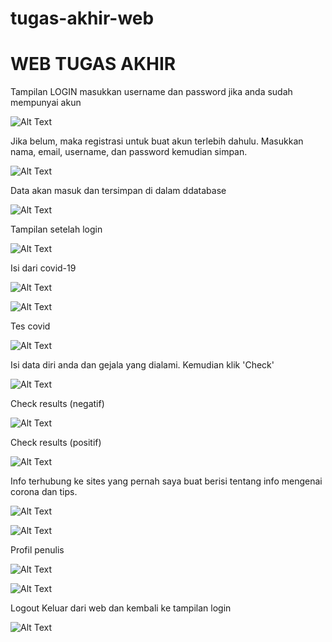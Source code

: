 # tugas-akhir-web
# WEB TUGAS AKHIR

Tampilan LOGIN
masukkan username dan password jika anda sudah mempunyai akun

![Alt Text](https://github.com/necha28/tugas-akhir-web/blob/master/ss1.PNG)

Jika belum, maka registrasi untuk buat akun terlebih dahulu.
Masukkan nama, email, username, dan password kemudian simpan.

![Alt Text](https://github.com/necha28/tugas-akhir-web/blob/master/ss2.PNG)

Data akan masuk dan tersimpan di dalam ddatabase

![Alt Text](https://github.com/necha28/tugas-akhir-web/blob/master/ss10.PNG)

Tampilan setelah login

![Alt Text](https://github.com/necha28/tugas-akhir-web/blob/master/ss3.PNG)

Isi dari covid-19

![Alt Text](https://github.com/necha28/tugas-akhir-web/blob/master/ss16.png)

![Alt Text](https://github.com/necha28/tugas-akhir-web/blob/master/ss4.PNG)

Tes covid

![Alt Text](https://github.com/necha28/tugas-akhir-web/blob/master/ss12.png)

Isi data diri anda dan gejala yang dialami. Kemudian klik 'Check'

![Alt Text](https://github.com/necha28/tugas-akhir-web/blob/master/ss5.PNG)

Check results (negatif)

![Alt Text](https://github.com/necha28/tugas-akhir-web/blob/master/ss6.PNG)

Check results (positif)

![Alt Text](https://github.com/necha28/tugas-akhir-web/blob/master/ss7.PNG)

Info 
terhubung ke sites yang pernah saya buat berisi tentang info mengenai corona dan tips.

![Alt Text](https://github.com/necha28/tugas-akhir-web/blob/master/ss13.png)

![Alt Text](https://github.com/necha28/tugas-akhir-web/blob/master/ss8.PNG)

Profil penulis

![Alt Text](https://github.com/necha28/tugas-akhir-web/blob/master/ss14.png)

![Alt Text](https://github.com/necha28/tugas-akhir-web/blob/master/ss9.PNG)

Logout
Keluar dari web dan kembali ke tampilan login

![Alt Text](https://github.com/necha28/tugas-akhir-web/blob/master/ss15.png)

